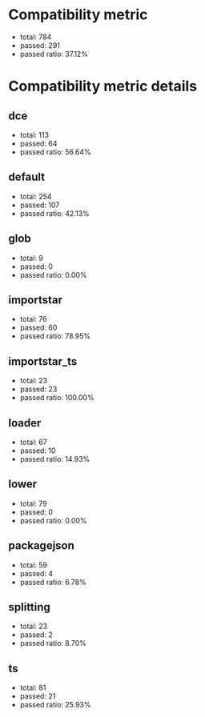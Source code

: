 # Compatibility metric
- total: 784
- passed: 291
- passed ratio: 37.12%
# Compatibility metric details
## dce
- total: 113
- passed: 64
- passed ratio: 56.64%
## default
- total: 254
- passed: 107
- passed ratio: 42.13%
## glob
- total: 9
- passed: 0
- passed ratio: 0.00%
## importstar
- total: 76
- passed: 60
- passed ratio: 78.95%
## importstar_ts
- total: 23
- passed: 23
- passed ratio: 100.00%
## loader
- total: 67
- passed: 10
- passed ratio: 14.93%
## lower
- total: 79
- passed: 0
- passed ratio: 0.00%
## packagejson
- total: 59
- passed: 4
- passed ratio: 6.78%
## splitting
- total: 23
- passed: 2
- passed ratio: 8.70%
## ts
- total: 81
- passed: 21
- passed ratio: 25.93%

